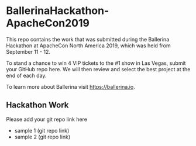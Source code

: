 # BallerinaHackathon-ApacheCon2019

This repo contains the work that was submitted during the Ballerina Hackathon at ApacheCon North America 2019, which was held from September 11 - 12.

To stand a chance to win 4 VIP tickets to the #1 show in Las Vegas, submit your GitHub repo here. We will then review and select the best project at the end of each day.

To learn more about Ballerina visit https://ballerina.io.

## Hackathon Work

Please add your git repo link here

- sample 1 (git repo link)
- sample 2 (git repo link)
